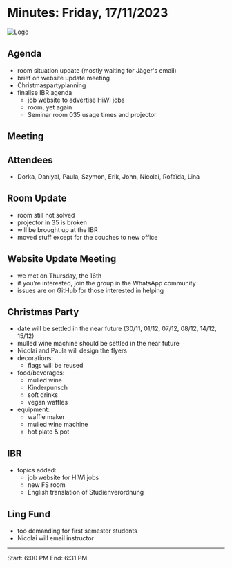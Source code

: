 # Minutes: Friday, 17/11/2023

![Logo](logo.jpg)

## Agenda
- room situation update (mostly waiting for Jäger's email)
- brief on website update meeting
- Christmaspartyplanning
- finalise IBR agenda
  - job website to advertise HiWi jobs
  - room, yet again
  - Seminar room 035 usage times and projector

##  Meeting

## Attendees
- Dorka, Daniyal, Paula, Szymon, Erik, John, Nicolai, Rofaïda, Lina

## Room Update
- room still not solved
- projector in 35 is broken
- will be brought up at the IBR
- moved stuff except for the couches to new office

## Website Update Meeting
- we met on Thursday, the 16th
- if you’re interested, join the group in the WhatsApp community
- issues are on GitHub for those interested in helping

## Christmas Party
- date will be settled in the near future (30/11, 01/12, 07/12, 08/12, 14/12, 15/12)
- mulled wine machine should be settled in the near future
- Nicolai and Paula will design the flyers
- decorations:
  - flags will be reused
- food/beverages:
  - mulled wine
  - Kinderpunsch
  - soft drinks
  - vegan waffles
- equipment:
  - waffle maker
  - mulled wine machine
  - hot plate & pot

## IBR
- topics added:
  - job website for HiWi jobs
  - new FS room
  - English translation of Studienverordnung

## Ling Fund  
- too demanding for first semester students
- Nicolai will email instructor 
 
---

Start: 6:00 PM
End: 6:31 PM
